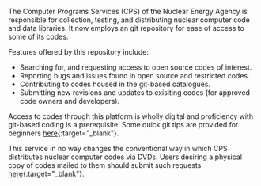 The Computer Programs Services (CPS) of the Nuclear Energy Agency is responsible for collection, testing, and distributing nuclear computer code and data libraries. It now employs an git repository for ease of access to some of its codes. 

Features offered by this repository include: 

* Searching for, and requesting access to open source codes of interest.
* Reporting bugs and issues found in open source and restricted codes.
* Contributing to codes housed in the git-based catalogues.
* Submitting new revisions and updates to exisiting codes (for approved code owners and developers).

Access to codes through this platform is wholly digital and proficiency with git-based coding is a prerequisite. Some quick git tips are provided for beginners [here](../git/){:target="_blank"}.  

This service in no way changes the conventional way in which CPS distributes nuclear computer codes via DVDs. Users desiring a physical copy of codes mailed to them should submit such requests [here](https://www.oecd-nea.org/tools/abstract/list){:target="_blank"}. 


